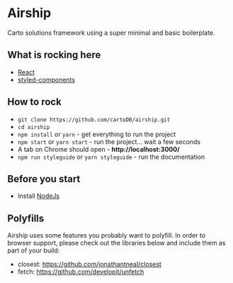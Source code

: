 # Airship

Carto solutions framework using a super minimal and basic boilerplate.

## What is rocking here

* [React](https://webpack.js.org/guides/getting-started/)
* [styled-components](http://postcss.org/)

## How to rock

* `git clone https://github.com/cartoDB/airship.git`
* `cd airship`
* `npm install` or `yarn` - get everything to run the project
* `npm start` or `yarn start` - run the project... wait a few seconds
* A tab on Chrome should open - **http://localhost:3000/**
* `npm run styleguide` or `yarn styleguide` - run the documentation

## Before you start

* Install [NodeJs](https://nodejs.org/en/)

## Polyfills

Airship uses some features you probably want to polyfill. In order to browser support, please check out the libraries below and include them as part of your build:

* closest: https://github.com/jonathantneal/closest
* fetch: https://github.com/developit/unfetch
